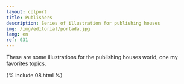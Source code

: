 ```yaml
---
layout: colport
title: Publishers
description: Series of illustration for publishing houses
img: /img/editorial/portada.jpg
lang: en
ref: 031
---
```


These are some illustrations for the publishing houses world, one my favorites topics.

{% include 08.html %}
